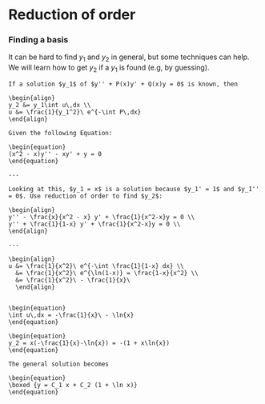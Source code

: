 # Reduction of order
### Finding a basis
It can be hard to find $y_1$ and $y_2$ in general, but some techniques can help. We will learn how to get $y_2$ if a $y_1$ is found (e.g, by guessing).

```{topic} Reduction of Order
If a solution $y_1$ of $y'' + P(x)y' + Q(x)y = 0$ is known, then 

\begin{align}  
y_2 &= y_1\int u\,dx \\  
u &= \frac{1}{y_1^2}\ e^{-\int P\,dx}  
\end{align}  
```


````{example} Reduction of Order
Given the following Equation:

\begin{equation}
(x^2 - x)y'' - xy' + y = 0 
\end{equation}

---

Looking at this, $y_1 = x$ is a solution because $y_1' = 1$ and $y_1'' = 0$. Use reduction of order to find $y_2$:

\begin{align}
y'' - \frac{x}{x^2 - x} y' + \frac{1}{x^2-x}y = 0 \\
y'' + \frac{1}{1-x} y' + \frac{1}{x^2-x}y = 0 \\
\end{align}

---

\begin{align}
u &= \frac{1}{x^2}\ e^{-\int \frac{1}{1-x} dx} \\
  &= \frac{1}{x^2}\ e^{\ln(1-x)} = \frac{1-x}{x^2} \\ 
  &= \frac{1}{x^2}\ - \frac{1}{x}\ 
  \end{align}


\begin{equation}
\int u\,dx = -\frac{1}{x}\ - \ln{x}
\end{equation}

\begin{equation}
y_2 = x(-\frac{1}{x}-\ln{x}) = -(1 + x\ln{x})
\end{equation}

The general solution becomes

\begin{equation}
\boxed {y = C_1 x + C_2 (1 + \ln x)}
\end{equation}
````
